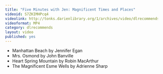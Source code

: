 ```yaml
---
title: "Five Minutes with Jen: Magnificent Times and Places"
videoid: S7ZKIMHPcq4
videolink: http://tonks.darienlibrary.org/1/archives/video/dlrecommends/20171005_five_minutes_jen.mp4
videoformat: MP4
category: dlrecommends
layout: video
published: yes
---
```


* Manhattan Beach by Jennifer Egan
* Mrs. Osmond by John Banville
* Heart Spring Mountain by Robin MacArthur
* The Magnificent Esme Wells by Adrienne Sharp
